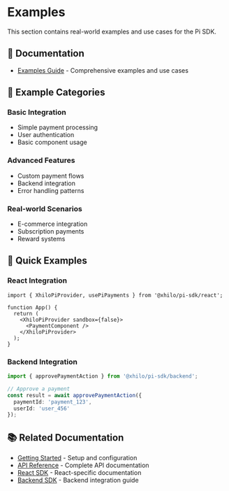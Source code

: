 # Examples

This section contains real-world examples and use cases for the Pi SDK.

## 📖 Documentation

- [Examples Guide](./examples.md) - Comprehensive examples and use cases

## 🎯 Example Categories

### Basic Integration
- Simple payment processing
- User authentication
- Basic component usage

### Advanced Features
- Custom payment flows
- Backend integration
- Error handling patterns

### Real-world Scenarios
- E-commerce integration
- Subscription payments
- Reward systems

## 🚀 Quick Examples

### React Integration
```tsx
import { XhiloPiProvider, usePiPayments } from '@xhilo/pi-sdk/react';

function App() {
  return (
    <XhiloPiProvider sandbox={false}>
      <PaymentComponent />
    </XhiloPiProvider>
  );
}
```

### Backend Integration
```typescript
import { approvePaymentAction } from '@xhilo/pi-sdk/backend';

// Approve a payment
const result = await approvePaymentAction({
  paymentId: 'payment_123',
  userId: 'user_456'
});
```

## 📚 Related Documentation

- [Getting Started](../getting-started/) - Setup and configuration
- [API Reference](../api-reference/) - Complete API documentation
- [React SDK](../react/) - React-specific documentation
- [Backend SDK](../backend/) - Backend integration guide
